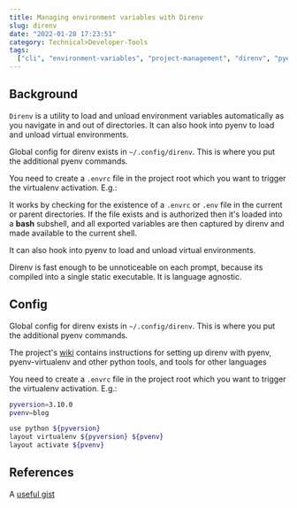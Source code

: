 ```yaml
---
title: Managing environment variables with Direnv
slug: direnv
date: "2022-01-28 17:23:51"
category: Technical>Developer-Tools
tags:
  ["cli", "environment-variables", "project-management", "direnv", "pyenv", "virtual-environments"]
---
```


## Background

`Direnv` is a utility to load and unload environment variables automatically as
you navigate in and out of directories. It can also hook into pyenv to load
and unload virtual environments.

Global config for direnv exists in `~/.config/direnv`. This is where you put
the additional pyenv commands.

You need to create a `.envrc` file in the project root which you want to trigger
the virtualenv activation. E.g.:

It works by checking for the existence of a `.envrc` or `.env` file in the
current or parent directories. If the file exists and is authorized then it's
loaded into a **bash** subshell, and all exported variables are then captured by
direnv and made available to the current shell.

It can also hook into pyenv to load and unload virtual environments.

Direnv is fast enough to be unnoticeable on each prompt, because its compiled
into a single static executable. It is language agnostic.

## Config

Global config for direnv exists in `~/.config/direnv`. This is where you put
the additional pyenv commands.

The project's [wiki](https://github.com/direnv/direnv/wiki/Python#pyenv-virtualenv)
contains instructions for setting up direnv with pyenv, pyenv-virtualenv and
other python tools, and tools for other languages

You need to create a `.envrc` file in the project root which you want to trigger
the virtualenv activation. E.g.:

```bash
pyversion=3.10.0
pvenv=blog

use python ${pyversion}
layout virtualenv ${pyversion} ${pvenv}
layout activate ${pvenv}
```

## References

A [useful gist](https://gist.github.com/ZhangChen199102/da3133fc05e3b03afab405fdc3152fb3)
